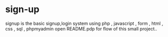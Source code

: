 # sign-up
signup is the basic signup,login system using php , javascript , form , html , css , sql , phpmyadmin
open README.pdp for flow of this small project..
